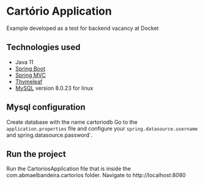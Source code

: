 # Cartório Application

Example developed as a test for backend vacancy at Docket


## Technologies used

* Java 11
* [Spring Boot](https://spring.io/projects/spring-boot)
* [Spring MVC](https://spring.io/guides/gs/serving-web-content/)
* [Thymeleaf](https://www.thymeleaf.org/)
* [MySQL](https://dev.mysql.com/downloads/mysql/8.0.html) version 8.0.23 for linux


## Mysql configuration
Create database with the name cartoriodb
Go to the `application.properties` file and configure your `spring.datasource.username` and spring.datasource.password`.

## Run the project

Run the CartoriosApplication file that is inside the com.abmaelbandeira.cartorios folder.
Navigate to http://localhost:8080
